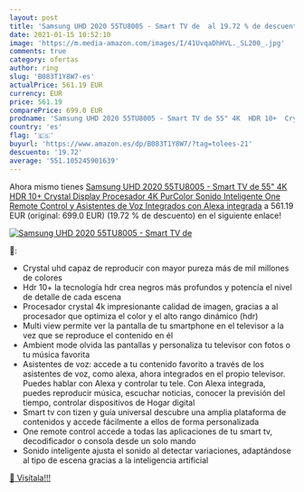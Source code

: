 ```yaml
---
layout: post
title: 'Samsung UHD 2020 55TU8005 - Smart TV de  al 19.72 % de descuento'
date: 2021-01-15 10:52:10
image: 'https://m.media-amazon.com/images/I/41UvqaDhHVL._SL200_.jpg'
comments: true
category: ofertas
author: ring
slug: 'B083T1Y8W7-es'
actualPrice: 561.19 EUR
currency: EUR
price: 561.19
comparePrice: 699.0 EUR
prodname: 'Samsung UHD 2020 55TU8005 - Smart TV de 55" 4K  HDR 10+  Crystal Display  Procesador 4K  PurColor  Sonido Inteligente  One Remote Control y Asistentes de Voz Integrados  con Alexa integrada'
country: 'es'
flag: '🇪🇸'
buyurl: 'https://www.amazon.es/dp/B083T1Y8W7/?tag=tolees-21'
descuento: '19.72'
average: '551.105245901639'
---
```


Ahora mismo tienes [Samsung UHD 2020 55TU8005 - Smart TV de 55" 4K  HDR 10+  Crystal Display  Procesador 4K  PurColor  Sonido Inteligente  One Remote Control y Asistentes de Voz Integrados  con Alexa integrada](https://www.amazon.es/dp/B083T1Y8W7/?tag=tolees-21) a 561.19 EUR (original: 699.0 EUR) (19.72 %  de descuento) en el siguiente enlace!

[![Samsung UHD 2020 55TU8005 - Smart TV de ](https://m.media-amazon.com/images/I/41UvqaDhHVL._SL200_.jpg)](https://www.amazon.es/dp/B083T1Y8W7/?tag=tolees-21)

🔎:

- Crystal uhd capaz de reproducir con mayor pureza más de mil millones de colores
- Hdr 10+ la tecnología hdr crea negros más profundos y potencía el nivel de detalle de cada escena
- Procesador crystal 4k impresionante calidad de imagen, gracias a al procesador que optimiza el color y el alto rango dinámico (hdr)
- Multi view permite ver la pantalla de tu smartphone en el televisor a la vez que se reproduce el contenido en él
- Ambient mode olvida las pantallas y personaliza tu televisor con fotos o tu música favorita
- Asistentes de voz: accede a tu contenido favorito a través de los asistentes de voz, como alexa, ahora integrados en el propio televisor. Puedes hablar con Alexa y controlar tu tele. Con Alexa integrada, puedes reproducir música, escuchar noticias, conocer la previsión del tiempo, controlar dispositivos de Hogar digital
- Smart tv con tizen y guía universal descubre una amplia plataforma de contenidos y accede fácilmente a ellos de forma personalizada
- One remote control accede a todas las aplicaciones de tu smart tv, decodificador o consola desde un solo mando
- Sonido inteligente ajusta el sonido al detectar variaciones, adaptándose al tipo de escena gracias a la inteligencia artificial

[🛒 Visítala!!!](https://www.amazon.es/dp/B083T1Y8W7/?tag=tolees-21)
